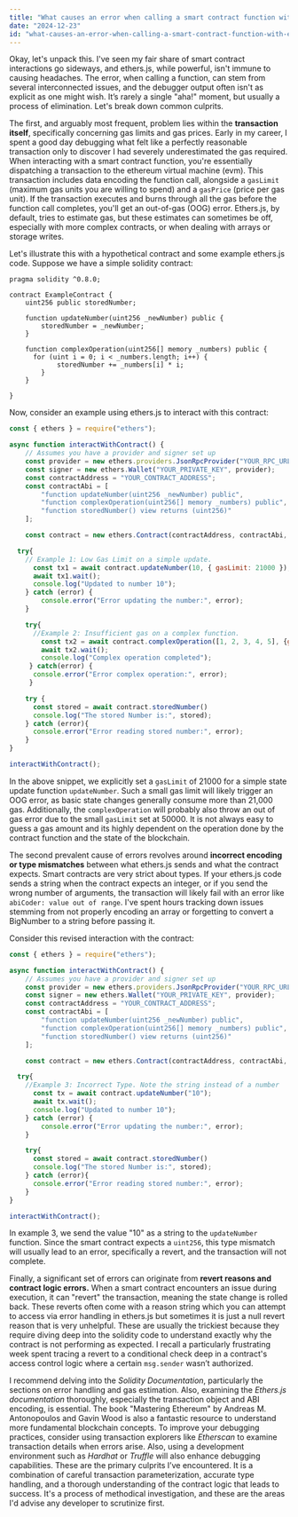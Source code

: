 ```yaml
---
title: "What causes an error when calling a smart contract function with ethers.js?"
date: "2024-12-23"
id: "what-causes-an-error-when-calling-a-smart-contract-function-with-ethersjs"
---
```


Okay, let's unpack this. I've seen my fair share of smart contract interactions go sideways, and ethers.js, while powerful, isn't immune to causing headaches. The error, when calling a function, can stem from several interconnected issues, and the debugger output often isn't as explicit as one might wish. It’s rarely a single "aha!" moment, but usually a process of elimination. Let's break down common culprits.

The first, and arguably most frequent, problem lies within the **transaction itself**, specifically concerning gas limits and gas prices. Early in my career, I spent a good day debugging what felt like a perfectly reasonable transaction only to discover I had severely underestimated the gas required. When interacting with a smart contract function, you're essentially dispatching a transaction to the ethereum virtual machine (evm). This transaction includes data encoding the function call, alongside a `gasLimit` (maximum gas units you are willing to spend) and a `gasPrice` (price per gas unit). If the transaction executes and burns through all the gas before the function call completes, you'll get an out-of-gas (OOG) error. Ethers.js, by default, tries to estimate gas, but these estimates can sometimes be off, especially with more complex contracts, or when dealing with arrays or storage writes.

Let's illustrate this with a hypothetical contract and some example ethers.js code. Suppose we have a simple solidity contract:

```solidity
pragma solidity ^0.8.0;

contract ExampleContract {
    uint256 public storedNumber;

    function updateNumber(uint256 _newNumber) public {
        storedNumber = _newNumber;
    }

    function complexOperation(uint256[] memory _numbers) public {
      for (uint i = 0; i < _numbers.length; i++) {
            storedNumber += _numbers[i] * i;
        }
    }

}
```

Now, consider an example using ethers.js to interact with this contract:

```javascript
const { ethers } = require("ethers");

async function interactWithContract() {
    // Assumes you have a provider and signer set up
    const provider = new ethers.providers.JsonRpcProvider("YOUR_RPC_URL");
    const signer = new ethers.Wallet("YOUR_PRIVATE_KEY", provider);
    const contractAddress = "YOUR_CONTRACT_ADDRESS";
    const contractAbi = [
        "function updateNumber(uint256 _newNumber) public",
        "function complexOperation(uint256[] memory _numbers) public",
        "function storedNumber() view returns (uint256)"
    ];

    const contract = new ethers.Contract(contractAddress, contractAbi, signer);

  try{
    // Example 1: Low Gas Limit on a simple update.
      const tx1 = await contract.updateNumber(10, { gasLimit: 21000 }); // intentionally small gas limit
      await tx1.wait();
      console.log("Updated to number 10");
    } catch (error) {
        console.error("Error updating the number:", error);
    }

    try{
      //Example 2: Insufficient gas on a complex function.
        const tx2 = await contract.complexOperation([1, 2, 3, 4, 5], {gasLimit: 50000});
        await tx2.wait();
        console.log("Complex operation completed");
     } catch(error) {
      console.error("Error complex operation:", error);
     }

    try {
      const stored = await contract.storedNumber()
      console.log("The stored Number is:", stored);
    } catch (error){
      console.error("Error reading stored number:", error);
    }
}

interactWithContract();

```

In the above snippet, we explicitly set a `gasLimit` of 21000 for a simple state update function `updateNumber`. Such a small gas limit will likely trigger an OOG error, as basic state changes generally consume more than 21,000 gas. Additionally, the `complexOperation` will probably also throw an out of gas error due to the small `gasLimit` set at 50000. It is not always easy to guess a gas amount and its highly dependent on the operation done by the contract function and the state of the blockchain.

The second prevalent cause of errors revolves around **incorrect encoding or type mismatches** between what ethers.js sends and what the contract expects. Smart contracts are very strict about types. If your ethers.js code sends a string when the contract expects an integer, or if you send the wrong number of arguments, the transaction will likely fail with an error like `abiCoder: value out of range`. I've spent hours tracking down issues stemming from not properly encoding an array or forgetting to convert a BigNumber to a string before passing it.

Consider this revised interaction with the contract:

```javascript
const { ethers } = require("ethers");

async function interactWithContract() {
    // Assumes you have a provider and signer set up
    const provider = new ethers.providers.JsonRpcProvider("YOUR_RPC_URL");
    const signer = new ethers.Wallet("YOUR_PRIVATE_KEY", provider);
    const contractAddress = "YOUR_CONTRACT_ADDRESS";
    const contractAbi = [
        "function updateNumber(uint256 _newNumber) public",
        "function complexOperation(uint256[] memory _numbers) public",
        "function storedNumber() view returns (uint256)"
    ];

    const contract = new ethers.Contract(contractAddress, contractAbi, signer);

  try{
    //Example 3: Incorrect Type. Note the string instead of a number
      const tx = await contract.updateNumber("10");
      await tx.wait();
      console.log("Updated to number 10");
    } catch (error) {
        console.error("Error updating the number:", error);
    }

    try{
      const stored = await contract.storedNumber()
      console.log("The stored Number is:", stored);
    } catch (error){
      console.error("Error reading stored number:", error);
    }
}

interactWithContract();
```

In example 3, we send the value "10" as a string to the `updateNumber` function. Since the smart contract expects a `uint256`, this type mismatch will usually lead to an error, specifically a revert, and the transaction will not complete.

Finally, a significant set of errors can originate from **revert reasons and contract logic errors.** When a smart contract encounters an issue during execution, it can "revert" the transaction, meaning the state change is rolled back. These reverts often come with a reason string which you can attempt to access via error handling in ethers.js but sometimes it is just a null revert reason that is very unhelpful. These are usually the trickiest because they require diving deep into the solidity code to understand exactly why the contract is not performing as expected. I recall a particularly frustrating week spent tracing a revert to a conditional check deep in a contract's access control logic where a certain `msg.sender` wasn’t authorized.

I recommend delving into the *Solidity Documentation*, particularly the sections on error handling and gas estimation. Also, examining the *Ethers.js documentation* thoroughly, especially the transaction object and ABI encoding, is essential. The book "Mastering Ethereum" by Andreas M. Antonopoulos and Gavin Wood is also a fantastic resource to understand more fundamental blockchain concepts. To improve your debugging practices, consider using transaction explorers like *Etherscan* to examine transaction details when errors arise. Also, using a development environment such as *Hardhat* or *Truffle* will also enhance debugging capabilities.
These are the primary culprits I’ve encountered. It is a combination of careful transaction parameterization, accurate type handling, and a thorough understanding of the contract logic that leads to success. It's a process of methodical investigation, and these are the areas I'd advise any developer to scrutinize first.
